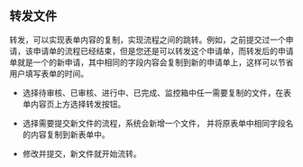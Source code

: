 
## 转发文件
  转发，可以实现表单内容的复制，实现流程之间的跳转。例如，之前提交过一个申请，该申请单的流程已经结束，但是您还是可以转发这个申请单，而转发后的申请单就是一个的新申请，其中相同的字段内容会复制到新的申请单上，这样可以节省用户填写表单的时间。
  
 - 选择待审核、已审核、进行中、已完成、监控箱中任一需要复制的文件，在表单内容页上方选择转发按钮。
 
 - 选择需要提交新文件的流程，系统会新增一个文件， 并将原表单中相同字段名的内容复制到新表单中。
 
 - 修改并提交，新文件就开始流转。
 

